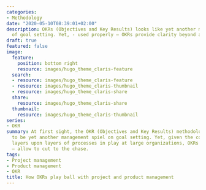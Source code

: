 ```yaml
---
categories:
- Methodology
date: "2020-05-10T08:39:01+02:00"
description: OKRs (Objectives and Key Results) looks like yet another management way
  of goal setting. Yet, - used properly – OKRs provide clarity beyond all other frameworks
draft: true
featured: false
image:
  feature:
    position: bottom right
    resource: images/hugo_theme_claris-feature
  search:
  - resource: images/hugo_theme_claris-feature
  - resource: images/hugo_theme_claris-thumbnail
  - resource: images/hugo_theme_claris-share
  share:
    resource: images/hugo_theme_claris-share
  thumbnail:
    resource: images/hugo_theme_claris-thumbnail
series:
- OKR
summary: At first sight, the OKR (Objectives and Key Results) methodology may appear
  to be yet another management spiel on goal setting. Yet, given the complexity of
  layers upon layers of processes in play at large organizations, OKRs – used properly
  – allow to cut to the chase.
tags:
- Project management
- Product management
- OKR
title: How OKRs play ball with project and product management
---
```


